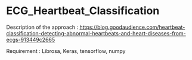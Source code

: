# ECG_Heartbeat_Classification

Description of the approach : https://blog.goodaudience.com/heartbeat-classification-detecting-abnormal-heartbeats-and-heart-diseases-from-ecgs-913449c2665

Requirement : Librosa, Keras, tensorflow, numpy 
